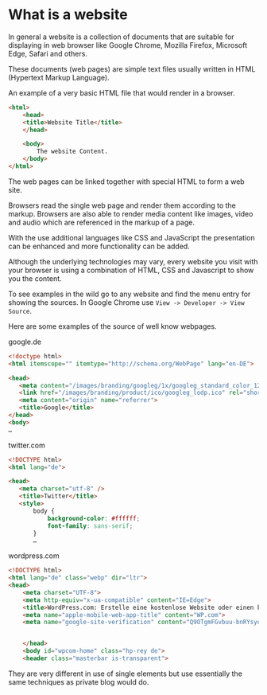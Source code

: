 # What is a website

In general a website is a collection of documents that are suitable for displaying in web browser like Google Chrome, Mozilla Firefox, Microsoft Edge, Safari and others.

These documents (web pages) are simple text files usually written in HTML (Hypertext Markup Language).

An example of a very basic HTML file that would render in a browser.

```html
<html>
    <head>
    <title>Website Title</title>
    </head>

    <body>
        The website Content.
    </body>
</html>
```

The web pages can be linked together with special HTML to form a web site.

Browsers read the single web page and render them according to the markup. Browsers are also able to render media content like images, video and audio which are referenced in the markup of a page.

With the use additional languages like CSS and JavaScript the presentation can be enhanced and more functionality can be added.

Although the underlying technologies may vary, every website you visit with your browser is using a combination of HTML, CSS and Javascript to show you the content.

To see examples in the wild go to any website and find the menu entry for showing the sources. In Google Chrome use `View -> Developer -> View Source`.

Here are some examples of the source of well know webpages.

google.de

```html
<!doctype html>
<html itemscope="" itemtype="http://schema.org/WebPage" lang="en-DE">

<head>
   <meta content="/images/branding/googleg/1x/googleg_standard_color_128dp.png" itemprop="image">
   <link href="/images/branding/product/ico/googleg_lodp.ico" rel="shortcut icon">
   <meta content="origin" name="referrer">
   <title>Google</title>
</head>
<body>
…
```

twitter.com

```html
<!DOCTYPE html>
<html lang="de">

<head>
   <meta charset="utf-8" />
   <title>Twitter</title>
   <style>
       body {
           background-color: #ffffff;
           font-family: sans-serif;
       }
       …
```

wordpress.com

```html
<!DOCTYPE html>
<html lang="de" class="webp" dir="ltr">
<head>
	<meta charset="UTF-8">
	<meta http-equiv="x-ua-compatible" content="IE=Edge">
	<title>WordPress.com: Erstelle eine kostenlose Website oder einen kostenlosen Blog</title>
	<meta name="apple-mobile-web-app-title" content="WP.com">
	<meta name="google-site-verification" content="Q9OTgmFGvbuu-bnRYsyoA-MXgythlBvu6gZJry9XxMA" />


	</head>
    <body id="wpcom-home" class="hp-rey de">
    <header class="masterbar is-transparent">
```

They are very different in use of single elements but use essentially the same techniques as private blog would do.
